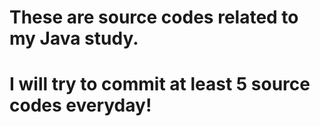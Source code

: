 # These are source codes related to my Java study.
# I will try to commit at least 5 source codes everyday!

